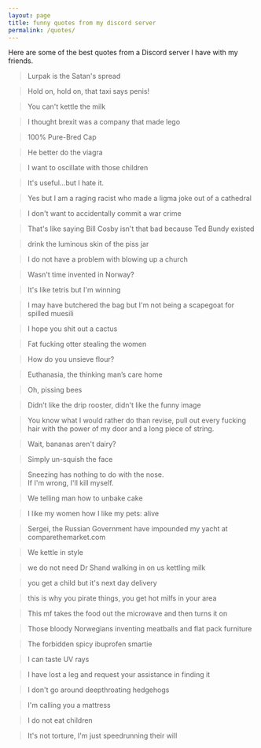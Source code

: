 ```yaml
---
layout: page
title: funny quotes from my discord server
permalink: /quotes/
---
```


Here are some of the best quotes from a Discord server I have with my friends.

> Lurpak is the Satan's spread

> Hold on, hold on, that taxi says penis!

> You can't kettle the milk

> I thought brexit was a company that made lego

> 100% Pure-Bred Cap

> He better do the viagra

> I want to oscillate with those children

> It's useful...but I hate it.

> Yes but I am a raging racist who made a ligma joke out of a cathedral

> I don't want to accidentally commit a war crime

> That's like saying Bill Cosby isn't that bad because Ted Bundy existed

> drink the luminous skin of the piss jar

> I do not have a problem with blowing up a church

> Wasn't time invented in Norway?

> It's like tetris but I'm winning

> I may have butchered the bag but I'm not being a scapegoat for spilled muesili

> I hope you shit out a cactus

> Fat fucking otter stealing the women

> How do you unsieve flour?

> Euthanasia, the thinking man’s care home

> Oh, pissing bees

> Didn’t like the drip rooster, didn't like the funny image

> You know what I would rather do than revise, pull out every fucking hair with the power of my door and a long piece of string.

> Wait, bananas aren't dairy?

> Simply un-squish the face

> Sneezing has nothing to do with the nose.  
> If I'm wrong, I'll kill myself.

> We telling man how to unbake cake

> I like my women how I like my pets: alive

> Sergei, the Russian Government have impounded my yacht at comparethemarket.com

> We kettle in style

> we do not need Dr Shand walking in on us kettling milk

> you get a child but it's next day delivery

> this is why you pirate things, you get hot milfs in your area

> This mf takes the food out the microwave and then turns it on

> Those bloody Norwegians inventing meatballs and flat pack furniture

> The  forbidden spicy ibuprofen smartie

> I can taste UV rays

> I have lost a leg and request your assistance in finding it

> I don't go around deepthroating hedgehogs

> I'm calling you a mattress

> I do not eat children

> It's not torture, I'm just speedrunning their will
